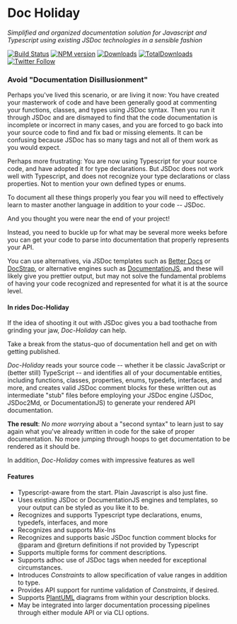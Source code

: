 # Doc Holiday

_Simplified and organized documentation solution for Javascript and Typescript using existing JSDoc technologies
in a sensible fashion_

[![Build Status][build-status]][build-url]
[![NPM version][npm-image]][npm-url]
[![Downloads][downloads-image]][npm-url]
[![TotalDownloads][total-downloads-image]][npm-url]
[![Twitter Follow][twitter-image]][twitter-url]

[build-status]: https://travis-ci.com/tremho/docholiday.svg?branch=master

[build-url]: https://travis-ci.com/tremho/docholiday

[npm-image]: http://img.shields.io/npm/v/@tremho/doc-holiday.svg

[npm-url]: https://npmjs.org/package/@tremho/doc-holiday

[downloads-image]: http://img.shields.io/npm/dm/@tremho/doc-holiday.svg

[total-downloads-image]: http://img.shields.io/npm/dt/@tremho/doc-holiday.svg?label=total%20downloads

[twitter-image]: https://img.shields.io/twitter/follow/Tremho1.svg?style=social&label=Follow%20me

[twitter-url]: https://twitter.com/Tremho1



### Avoid "Documentation Disillusionment"
Perhaps you've lived this scenario, or are living it now: You have created your masterwork of code and have been
generally good at commenting your functions, classes, and types using JSDoc syntax. Then you run it through JSDoc and
are dismayed to find that the code documentation is incomplete or incorrect in many cases, and you are forced to go
back into your source code to find and fix bad or missing elements. It can be confusing because JSDoc has so many
tags and not all of them work as you would expect.  

Perhaps more frustrating:  You are now using Typescript for your source code, and have adopted it for type declarations.
But JSDoc does not work well with Typescript, and does not recognize your type declarations or class properties.  Not
to mention your own defined types or enums.  

To document all these things properly you fear you will need to effectively learn to 
master another language in addition to your code -- JSDoc.  

And you thought you were near the end of your project! 

Instead, you need to buckle up for what may be several more weeks before you can get your code to parse into documentation
that properly represents your API.

You can use alternatives, via JSDoc templates such as 
[Better Docs](https://github.com/SoftwareBrothers/better-docs) or [DocStrap](https://github.com/docstrap/docstrap), 
or alternative engines such as [DocumentationJS](https://documentation.js.org),
and these will likely give you prettier output, but may not solve the fundamental problems of having your code recognized
and represented for what it is at the source level.

#### In rides Doc-Holiday
If the idea of shooting it out with JSDoc gives you a bad toothache from grinding your jaw, _Doc-Holiday_ can help.

Take a break from the status-quo of documentation hell and get on with getting published.

_Doc-Holiday_ reads your source code -- whether it be classic JavaScript or (better still) TypeScript -- and identifies
all of your documentable entities, including functions, classes, properties, enums, typedefs, interfaces, and more, and
creates valid JSDoc comment blocks for these written out as intermediate "stub" files before employing your JSDoc engine
(JSDoc, JSDoc2Md, or DocumentationJS) to generate your rendered API documentation.

__The result__: _No more worrying_ about a "second syntax" to learn just to say again what you've already written in code
for the sake of proper documentation.  No more jumping through hoops to get documentation to be rendered as it should be.

In addition, _Doc-Holiday_ comes with impressive features as well

#### Features
- Typescript-aware from the start.  Plain Javascript is also just fine.
- Uses existing JSDoc or DocumentationJS engines and templates, so your output can be styled as you like it to be.
- Recognizes and supports Typescript type declarations, enums, typedefs, interfaces, and more
- Recognizes and supports Mix-Ins
- Recognizes and supports basic JSDoc function comment blocks for @param and @return definitions if not provided by Typescript
- Supports multiple forms for comment descriptions.
- Supports adhoc use of JSDoc tags when needed for exceptional circumstances. 
- Introduces _Constraints_ to allow specification of value ranges in addition to type.
- Provides API support for runtime validation of _Constraints_, if desired.
- Supports [PlantUML](https://plantuml.com) diagrams from within your description blocks.
- May be integrated into larger documentation processing pipelines through either module API or via CLI options. 
